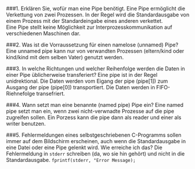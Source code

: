 ###1. Erklären Sie, wofür man eine Pipe benötigt.
Eine Pipe ermöglicht die Verkettung von zwei Prozessen. In der Regel wird die Standardausgabe von einem Prozess mit der Standardeingabe eines anderen verkettet.  
Eine Pipe stellt keine Möglichkeit zur Interprozesskommunikation auf verschiedenen Maschinen dar.

###2. Was ist die Vorraussetzung für einen namelose (unnamed) Pipe?  
Eine unnamed pipe kann nur von verwandten Prozessen (eltern/kind oder kind/kind mit dem selben Vater) genutzt werden.

###3. In welche Richtungen und welcher Reihenfolge werden die Daten in einer Pipe üblicherweise transferiert?
Eine pipe ist in der Regel unidrektional. Die Daten werden vom Eigang der pipe (pipe[1]) zum Ausgang der pipe (pipe[0]) transportiert. Die Daten werden in FIFO-Riehnefolge transefriert.

###4. Wann setzt man eine benannte (named pipe) Pipe ein?
Eine named pipe setzt man ein, wenn zwei nicht-verwnadte Prozesse auf die pipe zugreifen sollen. Ein Porzess kann die pipe dann als reader und einer als writer benutzen.

###5. Fehlermeldungen eines selbstgeschriebenen C-Programms sollen immer auf dem Bildschirm erscheinen, auch wenn die Standardausgabe in eine Datei oder eine Pipe gelenkt wird. Wie erreiche ich das?
Die Fehlermeldung in `stderr` schreiben (da, wo sie hin gehört) und nicht in die Standardausgabe.
`fprintf(stderr, "Error Message);`